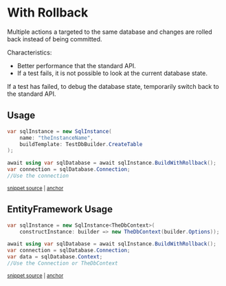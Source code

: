 <!--
GENERATED FILE - DO NOT EDIT
This file was generated by [MarkdownSnippets](https://github.com/SimonCropp/MarkdownSnippets).
Source File: /pages/mdsource/with-rollback.source.md
To change this file edit the source file and then run MarkdownSnippets.
-->

# With Rollback

Multiple actions a targeted to the same database and changes are rolled back instead of being committed.

Characteristics:

 * Better performance that the standard API.
 * If a test fails, it is not possible to look at the current database state.

If a test has failed, to debug the database state, temporarily switch back to the standard API.


## Usage

<!-- snippet: WithRollback -->
<a id='snippet-withrollback'></a>
```cs
var sqlInstance = new SqlInstance(
    name: "theInstanceName",
    buildTemplate: TestDbBuilder.CreateTable
);

await using var sqlDatabase = await sqlInstance.BuildWithRollback();
var connection = sqlDatabase.Connection;
//Use the connection
```
<sup><a href='/src/LocalDb.Tests/Snippets/WithRollback.cs#L8-L17' title='File snippet `withrollback` was extracted from'>snippet source</a> | <a href='#snippet-withrollback' title='Navigate to start of snippet `withrollback`'>anchor</a></sup>
<!-- endSnippet -->


## EntityFramework Usage

<!-- snippet: EfWithRollback -->
<a id='snippet-efwithrollback'></a>
```cs
var sqlInstance = new SqlInstance<TheDbContext>(
    constructInstance: builder => new TheDbContext(builder.Options));

await using var sqlDatabase = await sqlInstance.BuildWithRollback();
var connection = sqlDatabase.Connection;
var data = sqlDatabase.Context;
//Use the Connection or TheDbContext
```
<sup><a href='/src/EfLocalDb.Tests/Snippets/WithRollback.cs#L8-L16' title='File snippet `efwithrollback` was extracted from'>snippet source</a> | <a href='#snippet-efwithrollback' title='Navigate to start of snippet `efwithrollback`'>anchor</a></sup>
<!-- endSnippet -->
